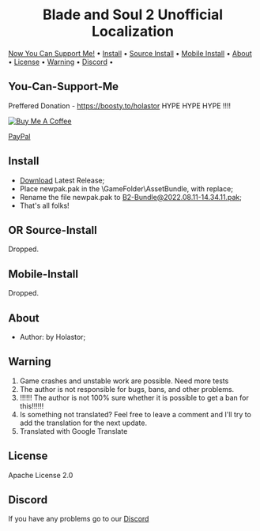 <h1 align="center">
  <br>
  Blade and Soul 2 Unofficial Localization
  <br>
</h1>
  <a href="#You-Can-Support-Me">Now You Can Support Me!</a> •
  <a href="#Install">Install</a> •
  <a href="#Source-Install">Source Install</a> •
  <a href="#Mobile-Install">Mobile Install</a> •
  <a href="#About">About</a> •
  <a href="#License">License</a> •
  <a href="#Warning">Warning</a> •
  <a href="#Discord">Discord</a> •
</p>


## You-Can-Support-Me

Preffered Donation - https://boosty.to/holastor HYPE HYPE HYPE !!!!

<a href="https://www.buymeacoffee.com/Holastor" target="_blank"><img src="https://www.buymeacoffee.com/assets/img/custom_images/orange_img.png" alt="Buy Me A Coffee" style="height: auto !important;width: auto !important;" ></a>

[PayPal](https://www.paypal.me/holastor)

## Install

* [Download](https://github.com/Holastor/Blade-and-Soul-2-Localization/releases/tag/3.1.7) Latest Release;
* Place newpak.pak in the \GameFolder\AssetBundle, with replace;
* Rename the file newpak.pak to B2-Bundle@2022.08.11-14.34.11.pak;
* That's all folks!

## OR Source-Install
 Dropped.
<!--* Download Source code (zip) [Download](https://github.com/Holastor/Blade-and-Soul-2-Localization/archive/refs/heads/main.zip)
* You need to download the source code and unpack it
* In the /Blade-and-Soul-2-Localization-main/ folder there is an en_US folder, its contents must be transferred in the folder \Game Folder\B2\Data\Text\
* And You need Rename en_US to ko-KR.
* If you don't have these folders, just create them.
* You should get something like this:
 ![Screenshot 2021-09-03 085020](https://user-images.githubusercontent.com/77208679/131947968-630a7edd-d2e2-4754-80e1-769d07ffa34a.png)
* And you need to go folder \GameFolder\B2\Content and delete folder TextPaks;
* That's all folks!-->

## Mobile-Install
 Dropped.
<!-- * ONLY Android
* [Download](https://github.com/Holastor/Blade-and-Soul-2-Localization/releases/tag/3.0.0_M) Latest Release (patch.91.com.ncsoft.bns219.obb);
* patch.91.com.ncsoft.bns219_en.obb - English Language; patch.91.com.ncsoft.bns219_zh.obb - Chinese Language;
* Place the file patch.91.com.ncsoft.bns219_en.obb in the "Internal Memory\Android\obb\com.ncsoft.bns219";
* Rename the file patch.91.com.ncsoft.bns219_en.obb to get patch.91.com.ncsoft.bns219.obb;
* FOR BLADE AND SOUL 12+ you need rename file to patch.91.com.ncsoft.bns2.obb
* And that's it you have English language or any other; -->

## About
  * Author: by Holastor;

## Warning
1) Game crashes and unstable work are possible. Need more tests
2) The author is not responsible for bugs, bans, and other problems.
3) !!!!!! The author is not 100% sure whether it is possible to get a ban for this!!!!!!
4) Is something not translated? Feel free to leave a comment and I'll try to add the translation for the next update.
5) Translated with Google Translate

## License

Apache License 2.0

## Discord

If you have any problems go to our [Discord](https://discord.gg/ecbKmM5h6Q)
